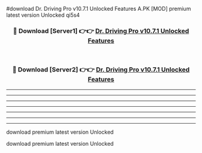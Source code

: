 #download Dr. Driving Pro v10.7.1 Unlocked Features A.PK [MOD] premium latest version Unlocked qi5s4 



<div align="center">
<h3>🔴 Download [Server1] 👉👉 <a href="https://download1apk.web.app/">Dr. Driving Pro v10.7.1 Unlocked Features</a></h3><br>

<h3>🔴 Download [Server2] 👉👉 <a href="https://download1apk.web.app/">Dr. Driving Pro v10.7.1 Unlocked Features</a></h3>
</div>





----------------------------------------------------------

----------------------------------------------------------

----------------------------------------------------------

----------------------------------------------------------

----------------------------------------------------------

----------------------------------------------------------

----------------------------------------------------------

download premium latest version Unlocked

download premium latest version Unlocked
